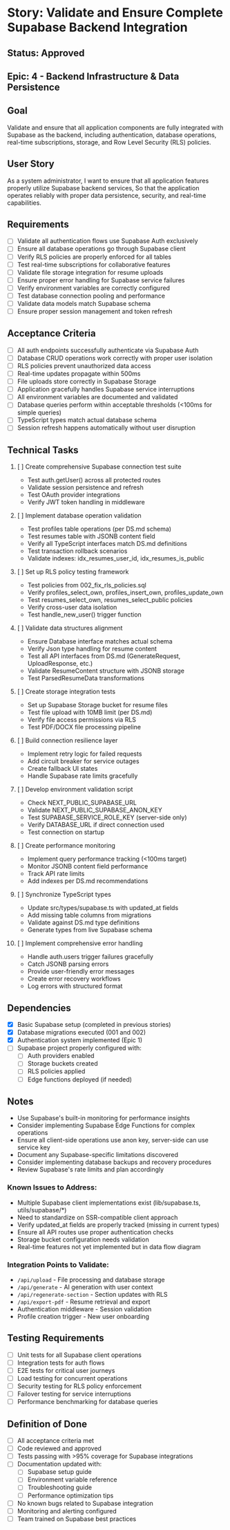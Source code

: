 # Story: Validate and Ensure Complete Supabase Backend Integration

## Status: Approved

## Epic: 4 - Backend Infrastructure & Data Persistence

## Goal
Validate and ensure that all application components are fully integrated with Supabase as the backend, including authentication, database operations, real-time subscriptions, storage, and Row Level Security (RLS) policies.

## User Story
As a system administrator,
I want to ensure that all application features properly utilize Supabase backend services,
So that the application operates reliably with proper data persistence, security, and real-time capabilities.

## Requirements
- [ ] Validate all authentication flows use Supabase Auth exclusively
- [ ] Ensure all database operations go through Supabase client
- [ ] Verify RLS policies are properly enforced for all tables
- [ ] Test real-time subscriptions for collaborative features
- [ ] Validate file storage integration for resume uploads
- [ ] Ensure proper error handling for Supabase service failures
- [ ] Verify environment variables are correctly configured
- [ ] Test database connection pooling and performance
- [ ] Validate data models match Supabase schema
- [ ] Ensure proper session management and token refresh

## Acceptance Criteria
- [ ] All auth endpoints successfully authenticate via Supabase Auth
- [ ] Database CRUD operations work correctly with proper user isolation
- [ ] RLS policies prevent unauthorized data access
- [ ] Real-time updates propagate within 500ms
- [ ] File uploads store correctly in Supabase Storage
- [ ] Application gracefully handles Supabase service interruptions
- [ ] All environment variables are documented and validated
- [ ] Database queries perform within acceptable thresholds (<100ms for simple queries)
- [ ] TypeScript types match actual database schema
- [ ] Session refresh happens automatically without user disruption

## Technical Tasks
1. [ ] Create comprehensive Supabase connection test suite
   - Test auth.getUser() across all protected routes
   - Validate session persistence and refresh
   - Test OAuth provider integrations
   - Verify JWT token handling in middleware

2. [ ] Implement database operation validation
   - Test profiles table operations (per DS.md schema)
   - Test resumes table with JSONB content field
   - Verify all TypeScript interfaces match DS.md definitions
   - Test transaction rollback scenarios
   - Validate indexes: idx_resumes_user_id, idx_resumes_is_public

3. [ ] Set up RLS policy testing framework
   - Test policies from 002_fix_rls_policies.sql
   - Verify profiles_select_own, profiles_insert_own, profiles_update_own
   - Test resumes_select_own, resumes_select_public policies
   - Verify cross-user data isolation
   - Test handle_new_user() trigger function

4. [ ] Validate data structures alignment
   - Ensure Database interface matches actual schema
   - Verify Json type handling for resume content
   - Test all API interfaces from DS.md (GenerateRequest, UploadResponse, etc.)
   - Validate ResumeContent structure with JSONB storage
   - Test ParsedResumeData transformations

5. [ ] Create storage integration tests
   - Set up Supabase Storage bucket for resume files
   - Test file upload with 10MB limit (per DS.md)
   - Verify file access permissions via RLS
   - Test PDF/DOCX file processing pipeline

6. [ ] Build connection resilience layer
   - Implement retry logic for failed requests
   - Add circuit breaker for service outages
   - Create fallback UI states
   - Handle Supabase rate limits gracefully

7. [ ] Develop environment validation script
   - Check NEXT_PUBLIC_SUPABASE_URL
   - Validate NEXT_PUBLIC_SUPABASE_ANON_KEY
   - Test SUPABASE_SERVICE_ROLE_KEY (server-side only)
   - Verify DATABASE_URL if direct connection used
   - Test connection on startup

8. [ ] Create performance monitoring
   - Implement query performance tracking (<100ms target)
   - Monitor JSONB content field performance
   - Track API rate limits
   - Add indexes per DS.md recommendations

9. [ ] Synchronize TypeScript types
   - Update src/types/supabase.ts with updated_at fields
   - Add missing table columns from migrations
   - Validate against DS.md type definitions
   - Generate types from live Supabase schema

10. [ ] Implement comprehensive error handling
    - Handle auth.users trigger failures gracefully
    - Catch JSONB parsing errors
    - Provide user-friendly error messages
    - Create error recovery workflows
    - Log errors with structured format

## Dependencies
- [x] Basic Supabase setup (completed in previous stories)
- [x] Database migrations executed (001 and 002)
- [x] Authentication system implemented (Epic 1)
- [ ] Supabase project properly configured with:
  - [ ] Auth providers enabled
  - [ ] Storage buckets created
  - [ ] RLS policies applied
  - [ ] Edge functions deployed (if needed)

## Notes
- Use Supabase's built-in monitoring for performance insights
- Consider implementing Supabase Edge Functions for complex operations
- Ensure all client-side operations use anon key, server-side can use service key
- Document any Supabase-specific limitations discovered
- Consider implementing database backups and recovery procedures
- Review Supabase's rate limits and plan accordingly

### Known Issues to Address:
- Multiple Supabase client implementations exist (lib/supabase.ts, utils/supabase/*)
- Need to standardize on SSR-compatible client approach
- Verify updated_at fields are properly tracked (missing in current types)
- Ensure all API routes use proper authentication checks
- Storage bucket configuration needs validation
- Real-time features not yet implemented but in data flow diagram

### Integration Points to Validate:
- `/api/upload` - File processing and database storage
- `/api/generate` - AI generation with user context
- `/api/regenerate-section` - Section updates with RLS
- `/api/export-pdf` - Resume retrieval and export
- Authentication middleware - Session validation
- Profile creation trigger - New user onboarding

## Testing Requirements
- [ ] Unit tests for all Supabase client operations
- [ ] Integration tests for auth flows
- [ ] E2E tests for critical user journeys
- [ ] Load testing for concurrent operations
- [ ] Security testing for RLS policy enforcement
- [ ] Failover testing for service interruptions
- [ ] Performance benchmarking for database queries

## Definition of Done
- [ ] All acceptance criteria met
- [ ] Code reviewed and approved
- [ ] Tests passing with >95% coverage for Supabase integrations
- [ ] Documentation updated with:
  - [ ] Supabase setup guide
  - [ ] Environment variable reference
  - [ ] Troubleshooting guide
  - [ ] Performance optimization tips
- [ ] No known bugs related to Supabase integration
- [ ] Monitoring and alerting configured
- [ ] Team trained on Supabase best practices 